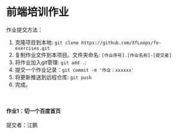 # 前端培训作业

作业提交方法：

1. 克隆项目到本地: `git clone https://github.com/XfLoops/fe-exercises.git`
2. 复制作业文件到本项目。文件夹命名: `[作业序号].[作业名称]-[提交者]`
3. 将作业加入git管理: `git add .`: 
4. 提交一个作业记录：`git commit -m '作业：xxxxxx'`
5. 将更新推送到远程仓库: `git push`
6. 完成。

<br/>

#### 作业1：切一个百度首页

提交者：江鹏



